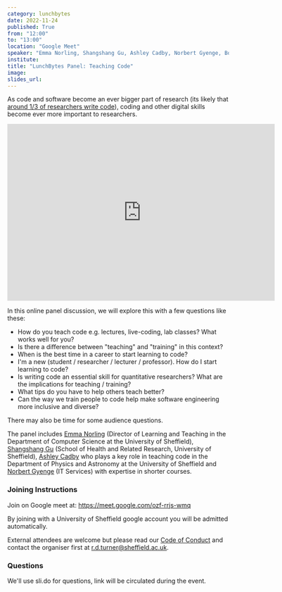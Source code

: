 ```yaml
---
category: lunchbytes
date: 2022-11-24
published: True
from: "12:00"
to: "13:00"
location: "Google Meet"
speaker: "Emma Norling, Shangshang Gu, Ashley Cadby, Norbert Gyenge, Bob Turner"
institute:
title: "LunchBytes Panel: Teaching Code"
image:
slides_url:
---
```


As code and software become an ever bigger part of research (its likely that [around 1/3 of researchers write code](https://rse.shef.ac.uk/sssurvey/)), coding and other digital skills become ever more important to researchers. 

<iframe id="kaltura_player" src="https://cdnapisec.kaltura.com/p/2103181/sp/210318100/embedIframeJs/uiconf_id/38838661/partner_id/2103181?iframeembed=true&playerId=kaltura_player&entry_id=1_37jyv33s&flashvars[streamerType]=auto&amp;flashvars[localizationCode]=en&amp;flashvars[leadWithHTML5]=true&amp;flashvars[sideBarContainer.plugin]=true&amp;flashvars[sideBarContainer.position]=left&amp;flashvars[sideBarContainer.clickToClose]=true&amp;flashvars[chapters.plugin]=true&amp;flashvars[chapters.layout]=vertical&amp;flashvars[chapters.thumbnailRotator]=false&amp;flashvars[streamSelector.plugin]=true&amp;flashvars[EmbedPlayer.SpinnerTarget]=videoHolder&amp;flashvars[dualScreen.plugin]=true&amp;flashvars[hotspots.plugin]=1&amp;flashvars[Kaltura.addCrossoriginToIframe]=true&amp;&wid=1_47wjg45r" width="608" height="402" allowfullscreen webkitallowfullscreen mozAllowFullScreen allow="autoplay *; fullscreen *; encrypted-media *" sandbox="allow-downloads allow-forms allow-same-origin allow-scripts allow-top-navigation allow-pointer-lock allow-popups allow-modals allow-orientation-lock allow-popups-to-escape-sandbox allow-presentation allow-top-navigation-by-user-activation" frameborder="0" title="LunchBytes Panel: Teaching Code"></iframe>

In this online panel discussion, we will explore this with a few questions like these:

- How do you teach code e.g. lectures, live-coding, lab classes? What works well for you?
- Is there a difference between "teaching" and "training" in this context?
- When is the best time in a career to start learning to code?
- I'm a new (student / researcher / lecturer / professor). How do I start learning to code?
- Is writing code an essential skill for quantitative researchers? What are the implications for teaching / training?
- What tips do you have to help others teach better?
- Can the way we train people to code help make software engineering more inclusive and diverse?

There may also be time for some audience questions.

The panel includes [Emma Norling](https://www.sheffield.ac.uk/dcs/people/academic/emma-norling) (Director of Learning and Teaching in the Department of Computer Science at the University of Sheffield), [Shangshang Gu](https://www.linkedin.com/in/%E5%B0%9A%E5%B0%9A-%E9%A1%BE-89935b129) (School of Health and Related Research, University of Sheffield), [Ashley Cadby](https://www.sheffield.ac.uk/physics/people/academic/ashley-cadby) who plays a key role in teaching code in the Department of Physics and Astronomy at the University of Sheffield and [Norbert Gyenge](https://www.linkedin.com/in/norbert-g-gyenge-7ba718201) (IT Services) with expertise in shorter courses.

### Joining Instructions
Join on Google meet at: <https://meet.google.com/ozf-rrjs-wmq>

By joining with a University of Sheffield google account you will be admitted automatically.

External attendees are welcome but please read our [Code of Conduct](/community/code_of_conduct) and contact the organiser first at [r.d.turner@sheffield.ac.uk](mailto:r.d.turner@sheffield.ac.uk).

### Questions

We'll use sli.do for questions, link will be circulated during the event.
